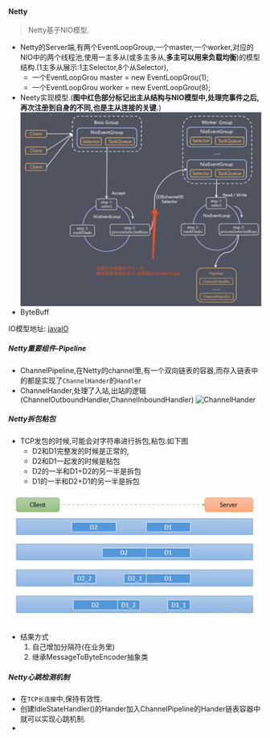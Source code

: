 #### Netty
> Netty基于NIO模型.


* Netty的Server端,有两个EventLoopGroup,一个master,一个worker,对应的NIO中的两个线程池,使用一主多从(或多主多从,**多主可以用来负载均衡**)的模型结构.(1主多从展示:1主Selector,8个从Selector),
  * 一个EventLoopGrou master = new EventLoopGrou(1);
  * 一个EventLoopGrou worker = new EventLoopGrou(8);
* Neety实现模型.(**图中红色部分标记出主从结构与NIO模型中,处理完事件之后,再次注册到自身的不同,也是主从连接的关键.**)
![经典BIO](../../Images/programming/java/netty模型.png)
* ByteBuff


IO模型地址:
[javaIO](javaIO.md)

##### Netty重要组件-Pipeline
* ChannelPipeline,在Netty的channel里,有一个双向链表的容器,而存入链表中的都是实现了`ChannelHander`的`Handler`
* ChannelHander,处理了入站,出站的逻辑(ChannelOutboundHandler,ChannelInboundHandler)
![ChannelHander](../../Images/programming/java/Netty中Channel.png)

##### Netty拆包粘包
* TCP发包的时候,可能会对字符串进行拆包,粘包.如下图
  * D2和D1完整发的时候是正常的,
  * D2和D1一起发的时候是粘包
  * D2的一半和D1+D2的另一半是拆包
  * D1的一半和D2+D1的另一半是拆包

![ChannelHander](../../Images/programming/java/netty粘包拆包.png)
* 结果方式
  1. 自己增加分隔符(在业务里)
  2. 继承MessageToByteEncoder抽象类

##### Netty心跳检测机制
* 在`TCP长连接`中,保持有效性.
* 创建IdleStateHandler()的Hander加入ChannelPipeline的Hander链表容器中就可以实现心跳机制.
*  